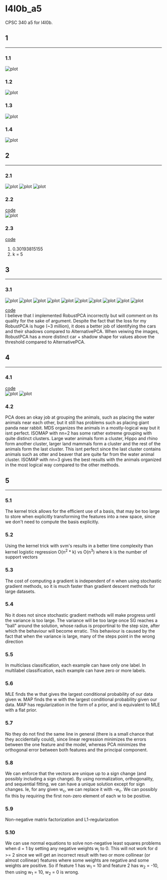 # l4l0b_a5

CPSC 340 a5 for l4l0b.

## 1
-----

### 1.1
![plot](figs/Q1_1.jpg)

### 1.2
![plot](figs/Q1_2.jpg)

### 1.3
![plot](figs/Q1_3.jpg)

### 1.4
![plot](figs/Q1_4.jpg)

## 2
-----
### 2.1
![plot](figs/Q2_1_1.jpg)
![plot](figs/Q2_1_2.jpg)
![plot](figs/Q2_1_3.jpg)

### 2.2
[code](code/main.py) <br>
![plot](figs/Q2_2.png)

### 2.3
[code](code/main.py) <br>

1) 0.30193815155 <br>
2) k = 5

## 3
-----
### 3.1
![plot](figs/highway_000.jpg)
![plot](figs/highway_001.jpg)
![plot](figs/highway_002.jpg)
![plot](figs/highway_003.jpg)
![plot](figs/highway_004.jpg)
![plot](figs/highway_005.jpg)
![plot](figs/highway_006.jpg)
![plot](figs/highway_007.jpg)
![plot](figs/highway_008.jpg)
![plot](figs/highway_009.jpg)

[code](code/pca.py) <br>
I believe that I implemented RobustPCA incorrectly but will comment on its quality for the sake of argument. Despite the fact that the loss for my RobustPCA is huge (~3 million), it does a better job of identifying the cars and their shadows compared to AlternativePCA. When veiwing the images, RobustPCA has a more distinct car + shadow shape for values above the threshold compared to AlternativePCA.

## 4
-----
### 4.1
[code](code/manifold.py) <br>
![plot](figs/ISOMAP2_animals.png)
![plot](figs/ISOMAP3_animals.png)

### 4.2
PCA does an okay job at grouping the animals, such as placing the water animals near each other, but it still has problems such as placing giant panda near rabbit.
MDS organizes the animals in a mostly-logical way but it isnt perfect.
ISOMAP with nn=2 has some rather extreme grouping with quite distinct clusters. Large water animals form a cluster, Hippo and rhino form another cluster, larger land mammals form a cluster and the rest of the animals form the last cluster. This isnt perfect since the last cluster contains animals such as otter and beaver that are quite far from the water animal cluster.
ISOMAP with nn=3 gives the best results with the animals organized in the most logical way compared to the other methods.

## 5
-----
### 5.1
The kernel trick allows for the efficient use of a basis, that may be too large to store when explicitly transforming the features into a new space, since we don't need to compute the basis explicitly.

### 5.2
Using the kernel trick with svm's results in a better time complexity than kernel logistic regression O(n<sup>2</sup> * k) vs O(n<sup>3</sup>) where k is the number of support vectors

### 5.3
The cost of computing a gradient is independent of n when using stochastic gradient methods, so it is much faster than gradient descent methods for large datasets.

### 5.4
No it does not since stochastic gradient methods will make progress until the variance is too large. The variance will be too large once SG reaches a "ball" around the solution, whose radius is proportinal to the step size, after which the behaviour will become erratic. This behaviour is caused by the fact that when the variance is large, many of the steps point in the wrong direction

### 5.5
In multiclass classification, each example can have only one label. In multilabel classification, each example can have zero or more labels.

### 5.6
MLE finds the w that gives the largest conditional probability of our data given w. MAP finds the w with the largest conditional probability given our data. MAP has regularization in the form of a prior, and is equivalent to MLE with a flat prior.

### 5.7
No they do not find the same line in general (there is a small chance that they accidentally could), since linear regression minimizes the errors between the one feature and the model, whereas PCA minimizes the orthogonal error between both features and the principal component. 

### 5.8
We can enforce that the vectors are unique up to a sign change (and possibly including a sign change). By using normalization, orthogonality, and sequential fitting, we can have a unique solution except for sign changes. Ie, for any given w<sub>c</sub>, we can replace it with -w<sub>c</sub>. We can possibly fix this by requiring the first non-zero element of each w to be positive.

### 5.9
Non-negative matrix factorization and L1-regularization

### 5.10
We can use normal equations to solve non-negative least squares problems when d = 1 by setting any negative weights w<sub>j</sub> to 0. This will not work for d >= 2 since we will get an incorrect result with two or more collinear (or almost collinear) features where some weights are negative and some weights are positive. So if feature 1 has  w<sub>1</sub> = 10 and feature 2 has w<sub>2</sub> = -10, then using w<sub>1</sub> = 10, w<sub>2</sub> = 0 is wrong.
